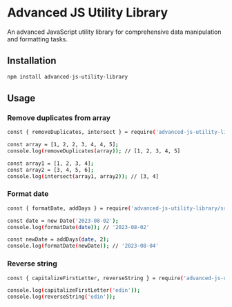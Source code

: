 # Advanced JS Utility Library

An advanced JavaScript utility library for comprehensive data manipulation and formatting tasks.

## Installation

```bash
npm install advanced-js-utility-library
```

## Usage

### Remove duplicates from array
```bash
const { removeDuplicates, intersect } = require('advanced-js-utility-library/src/arrayUtils');

const array = [1, 2, 2, 3, 4, 4, 5];
console.log(removeDuplicates(array)); // [1, 2, 3, 4, 5]

const array1 = [1, 2, 3, 4];
const array2 = [3, 4, 5, 6];
console.log(intersect(array1, array2)); // [3, 4]
```
### Format date
```bash
const { formatDate, addDays } = require('advanced-js-utility-library/src/dateUtils');

const date = new Date('2023-08-02');
console.log(formatDate(date)); // '2023-08-02'

const newDate = addDays(date, 2);
console.log(formatDate(newDate)); // '2023-08-04'
```
### Reverse string
```bash
const { capitalizeFirstLetter, reverseString } = require('advanced-js-utility-library/src/stringUtils');

console.log(capitalizeFirstLetter('edin'));
console.log(reverseString('edin'));
```
